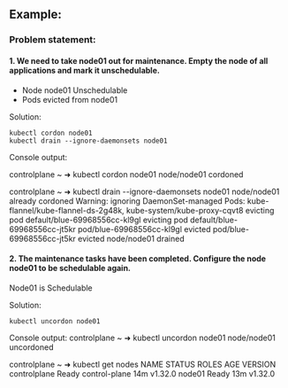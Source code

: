 ## Example:

### Problem statement:

#### 1. We need to take node01 out for maintenance. Empty the node of all applications and mark it unschedulable.

* Node node01 Unschedulable
* Pods evicted from node01

Solution:
```
kubectl cordon node01
kubectl drain --ignore-daemonsets node01
```
Console output: 

controlplane ~ ➜  kubectl cordon node01
node/node01 cordoned

controlplane ~ ➜  kubectl drain --ignore-daemonsets node01
node/node01 already cordoned
Warning: ignoring DaemonSet-managed Pods: kube-flannel/kube-flannel-ds-2g48k, kube-system/kube-proxy-cqvt8
evicting pod default/blue-69968556cc-kl9gl
evicting pod default/blue-69968556cc-jt5kr
pod/blue-69968556cc-kl9gl evicted
pod/blue-69968556cc-jt5kr evicted
node/node01 drained

#### 2. The maintenance tasks have been completed. Configure the node node01 to be schedulable again.
Node01 is Schedulable

Solution:
```
kubectl uncordon node01
```

Console output:
controlplane ~ ➜  kubectl uncordon node01
node/node01 uncordoned

controlplane ~ ➜  kubectl get nodes
NAME           STATUS   ROLES           AGE   VERSION
controlplane   Ready    control-plane   14m   v1.32.0
node01         Ready    <none>          13m   v1.32.0
